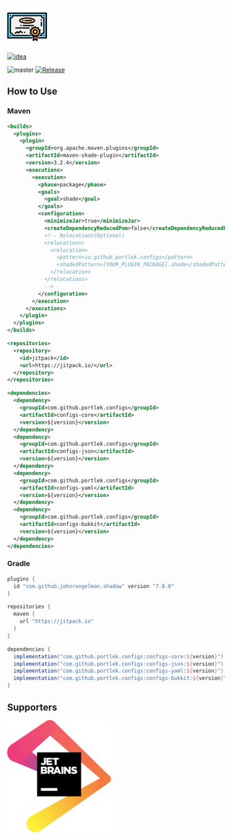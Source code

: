 <img src="logo/logo.svg" width="92px"/>

[![idea](https://www.elegantobjects.org/intellij-idea.svg)](https://www.jetbrains.com/idea/)

![master](https://github.com/portlek/configs/workflows/build/badge.svg)
[![Release](https://jitpack.io/v/portlek/configs.svg)](https://jitpack.io/#portlek/configs)

## How to Use

### Maven

```xml
<builds>
  <plugins>
    <plugin>
      <groupId>org.apache.maven.plugins</groupId>
      <artifactId>maven-shade-plugin</artifactId>
      <version>3.2.4</version>
      <executions>
        <execution>
          <phase>package</phase>
          <goals>
            <goal>shade</goal>
          </goals>
          <configuration>
            <minimizeJar>true</minimizeJar>
            <createDependencyReducedPom>false</createDependencyReducedPom>
            <!-- Relocations(Optional)
            <relocations>
              <relocation>
                <pattern>io.github.portlek.configs</pattern>
                <shadedPattern>[YOUR_PLUGIN_PACKAGE].shade</shadedPattern>
              </relocation>
            </relocations>
            -->
          </configuration>
        </execution>
      </executions>
    </plugin>
  </plugins>
</builds>
```

```xml
<repositories>
  <repository>
    <id>jitpack</id>
    <url>https://jitpack.io/</url>
  </repository>
</repositories>
```

```xml
<dependencies>
  <dependency>
    <groupId>com.github.portlek.configs</groupId>
    <artifactId>configs-core</artifactId>
    <version>${version}</version>
  </dependency>
  <dependency>
    <groupId>com.github.portlek.configs</groupId>
    <artifactId>configs-json</artifactId>
    <version>${version}</version>
  </dependency>
  <dependency>
    <groupId>com.github.portlek.configs</groupId>
    <artifactId>configs-yaml</artifactId>
    <version>${version}</version>
  </dependency>
  <dependency>
    <groupId>com.github.portlek.configs</groupId>
    <artifactId>configs-bukkit</artifactId>
    <version>${version}</version>
  </dependency>
</dependencies>
```

### Gradle

```groovy
plugins {
  id "com.github.johnrengelman.shadow" version "7.0.0"
}
```

```groovy
repositories {
  maven {
    url "https://jitpack.io"
  }
}
```

```groovy
dependencies {
  implementation("com.github.portlek.configs:configs-core:${version}")
  implementation("com.github.portlek.configs:configs-json:${version}")
  implementation("com.github.portlek.configs:configs-yaml:${version}")
  implementation("com.github.portlek.configs:configs-bukkit:${version}")
}
```

## Supporters

[![Jetbrains](logo/jetbrains.svg)](https://www.jetbrains.com/?from=configs)
